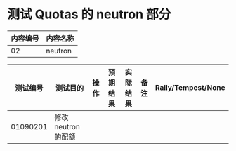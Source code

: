 # 测试 Quotas 的 neutron 部分

|内容编号|内容名称|
|--------|--------|
|02|neutron|


|测试编号|测试目的|操作|预期结果|实际结果|备注|Rally/Tempest/None|
|--------|--------|----|--------|--------|----|------------------|
|01090201|修改 neutron 的配额||||||

